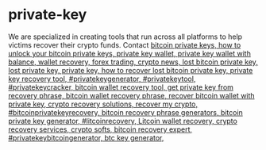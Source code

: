 # private-key
We are specialized in creating tools that run across all platforms to help victims recover their crypto funds. Contact
<a href="http://btckeyrecovery.com/">
bitcoin private keys,
how to unlock your bitcoin private keys,
private key wallet,
private key wallet with balance,
wallet recovery,
forex trading,
crypto news,
lost bitcoin private key,
lost private key,
private key,
how to recover lost bitcoin private key,
private key recovery tool,
#privatekeygenerator,
#privatekeytool,
#privatekeycracker,
bitcoin wallet recovery tool,
get private key from recovery phrase,
bitcoin wallet recovery phrase,
recover bitcoin wallet with private key,
crypto recovery solutions,
recover my crypto,
#bitcoinprivatekeyrecovery,
bitcoin recovery phrase generators, bitcoin private key generator,
#litcoinrecovery,
Litcoin wallet recovery,
crypto recovery services,
crypto softs,
bitcoin recovery expert,
#privatekeybitcoingenerator,
btc key generator,</a>
